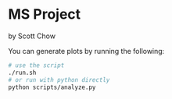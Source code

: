 # MS Project

by Scott Chow

You can generate plots by running the following:

```bash
# use the script
./run.sh
# or run with python directly
python scripts/analyze.py
```
